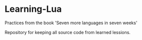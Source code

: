 # Learning-Lua

Practices from the book 'Seven more languages in seven weeks'

Repository for keeping all source code from learned lessions.
